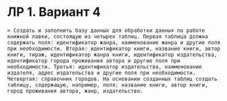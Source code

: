 # ЛР 1. Вариант 4

    > Создать и заполнить базу данных для обработки данных по работе книжной лавки, состоящую из четырех таблиц. Первая таблица должна содержать поля: идентификатор жанра, наименование жанра и другие поля при необходимости. Вторая: идентификатор книги, название книги, автор книги, тираж, идентификатор жанра книги, идентификатор издательства, идентификатор города проживания автора и другие поля при необходимости. Третья: идентификатор издательства, наименование издателя, адрес издательства и другие поля при необходимости. Четвертая: справочник городов. На основании созданных таблиц создать таблицу, содержащую, например, поля: название книги, автор книги, город проживания автора, жанр, издательство.